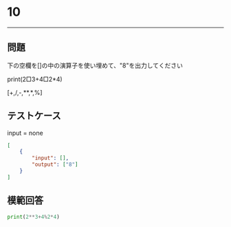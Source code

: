 # 10

---
## 問題

下の空欄を[]の中の演算子を使い埋めて、"8"を出力してください

print(2□3+4□2*4)

[+,/,-,**,*,%]
## テストケース
input = none
```json
[
	{
		"input": [],
		"output": ["8"]
  	}
]
```

## 模範回答
```python
print(2**3+4%2*4)
```